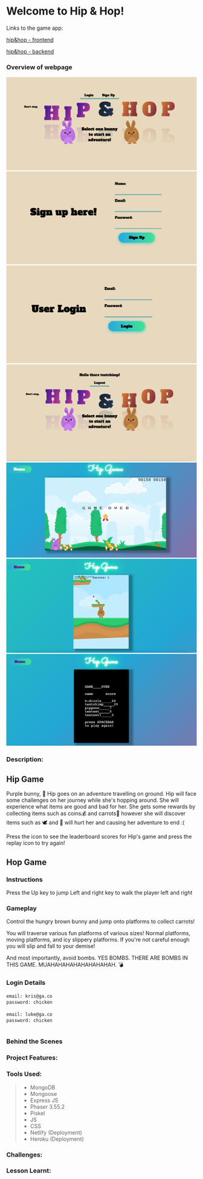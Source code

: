 # Welcome to Hip & Hop!

Links to the game app: 

[hip&hop - frontend](https://hipandhop.netlify.app//)

[hip&hop - backend](https://hipandhop.herokuapp.com/)

### Overview of webpage
![](./assets/main-page1.png)
![](./assets/Sign_up.png)
![](./assets/Login.png)
![](./assets/main-page.png)
![](./assets/hip.png)
![](./assets/hop.png)
![](./assets/leaderboard.png)

### Description:

## Hip Game
Purple bunny, 🐰 Hip  goes on an adventure travelling on ground. Hip will face some challenges on her journey while she's hopping around. She will experience what items are good and bad for her. She gets some rewards by collecting items such as coins💰 and carrots🥕 however she will discover items such as 🕊 and 🍄 will hurt her and causing her adventure to end :(  

Press the icon to see the leaderboard scores for Hip's game and press the replay icon to try again!


## Hop Game
### Instructions
Press the Up key to jump
Left and right key to walk the player left and right

### Gameplay
Control the hungry brown bunny and jump onto platforms to collect carrots! 

You will traverse various fun platforms of various sizes! Normal platforms, moving platforms, and icy slippery platforms. If you're not careful enough you will slip and fall to your demise!

And most importantly, avoid bombs. YES BOMBS. THERE ARE BOMBS IN THIS GAME. MUAHAHAHAHAHAHAHAHAH. :bomb:


### Login Details
```
email: kris@ga.co
password: chicken

email: luke@ga.co
password: chicken


```


### Behind the Scenes
### Project Features:

### Tools Used:
> * MongoDB
> * Mongoose
> * Express JS
> * Phaser 3.55.2
> * Piskel 
> * JS
> * CSS
> * Netlify (Deployment)
> * Heroku (Deployment)

### Challenges:


### Lesson Learnt:


    


